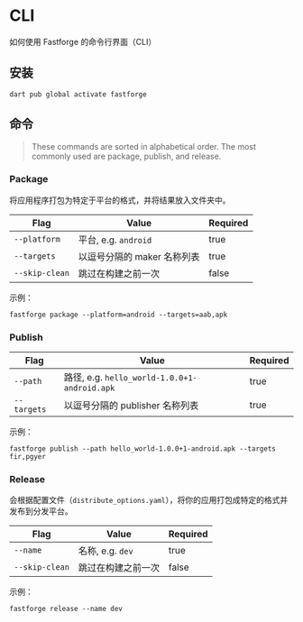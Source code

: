 # CLI

如何使用 Fastforge 的命令行界面（CLI）

## 安装

```
dart pub global activate fastforge
```

## 命令

> These commands are sorted in alphabetical order. The most commonly used are package, publish, and release.

### Package

将应用程序打包为特定于平台的格式，并将结果放入文件夹中。

<table><thead><tr><th>Flag</th><th>Value</th><th data-type="checkbox">Required</th></tr></thead><tbody><tr><td><code>--platform</code></td><td>平台, e.g. <code>android</code></td><td>true</td></tr><tr><td><code>--targets</code></td><td>以逗号分隔的 maker 名称列表</td><td>true</td></tr><tr><td><code>--skip-clean</code></td><td>跳过在构建之前一次</td><td>false</td></tr></tbody></table>

示例：

```
fastforge package --platform=android --targets=aab,apk
```

### Publish

<table><thead><tr><th>Flag</th><th>Value</th><th data-type="checkbox">Required</th></tr></thead><tbody><tr><td><code>--path</code></td><td>路径, e.g. <code>hello_world-1.0.0+1-android.apk</code></td><td>true</td></tr><tr><td><code>--targets</code></td><td>以逗号分隔的 publisher 名称列表</td><td>true</td></tr></tbody></table>

示例：

```
fastforge publish --path hello_world-1.0.0+1-android.apk --targets fir,pgyer
```

### Release

会根据配置文件（`distribute_options.yaml`），将你的应用打包成特定的格式并发布到分发平台。

<table><thead><tr><th>Flag</th><th>Value</th><th data-type="checkbox">Required</th></tr></thead><tbody><tr><td><code>--name</code></td><td>名称, e.g. <code>dev</code></td><td>true</td></tr><tr><td><code>--skip-clean</code></td><td>跳过在构建之前一次</td><td>false</td></tr></tbody></table>

示例：

```
fastforge release --name dev
```
